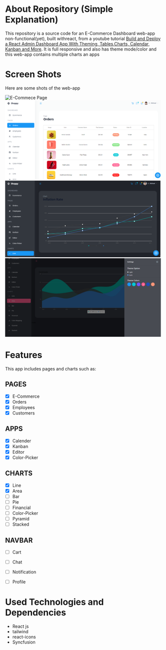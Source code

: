 # About Repository (Simple Explanation)

This repository is a source code for an E-Commerce Dashboard web-app non-functional(yet), built withreact, from a  youtube tutorial [Build and Deploy a React Admin Dashboard App With Theming, Tables,Charts, Calendar, Kanban and More](https://youtu.be/jx5hdo50a2M?si=4lqQohNZKvC-TRsm).
It is full responsive and also has theme mode/color and this web-app contains multiple charts an apps

# Screen Shots
Here are some shots of the web-app

![E-Commece Page](/public/screenShotsdashboard-ECommerce-page.png)
![Orders Page](/public/screenShots/dashboard-orders-page.png)
![Line Chart](/public/screenShots/dashboard-line-chart.png)
![Area Chart](/public/screenShots/dashboard-area-chart.png)

# Features

This app includes pages and charts such as:
    
## PAGES
- [x] E-Commerce
- [x] Orders
- [x] Employees
- [x] Customers

## APPS 
- [x] Calender
- [x] Kanban
- [x] Editor
- [x] Color-Picker
    
## CHARTS
- [x] Line
- [x] Area
- [ ] Bar
- [ ] Pie
- [ ] Financial
- [ ] Color-Picker
- [ ] Pyramid
- [ ] Stacked
    
## NAVBAR
- [ ] Cart
- [ ] Chat
- [ ] Notification
- [ ] Profile


# Used Technologies and Dependencies

- React js
- tailwind
- react-icons
- Syncfusion